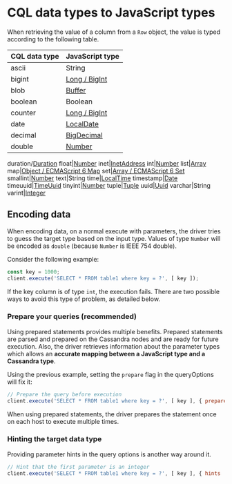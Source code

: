 # CQL data types to JavaScript types

When retrieving the value of a column from a `Row` object, the value is typed according to the following table.

CQL data type|JavaScript type
---|---
ascii|String
bigint|[Long / BigInt](numerical)
blob|[Buffer][buffer]
boolean|Boolean
counter|[Long / BigInt](numerical)
date|[LocalDate](datetime)
decimal|[BigDecimal](numerical)
double|[Number](numerical)
duration/[Duration](/api/module.types/class.Duration/)
float|[Number](numerical)
inet|[InetAddress](/api/module.types/class.InetAddress/)
int|[Number](numerical)
list|[Array](collections)
map|[Object / ECMAScript 6 Map](collections)
set|[Array / ECMAScript 6 Set](collections)
smallint|[Number](numerical)
text|String
time|[LocalTime](datetime)
timestamp|[Date](datetime)
timeuuid|[TimeUuid](uuids)
tinyint|[Number](numerical)
tuple|[Tuple](tuples)
uuid|[Uuid](uuids)
varchar|String
varint|[Integer](numerical)

## Encoding data 

When encoding data, on a normal execute with parameters, the driver tries to guess the target type based on the input
type. Values of type `Number` will be encoded as `double` (because `Number` is IEEE 754 double).

Consider the following example:

```javascript
const key = 1000;
client.execute('SELECT * FROM table1 where key = ?', [ key ]);
```

If the key column is of type `int`, the execution fails. There are two possible ways to avoid this type of problem, as
detailed below.

### Prepare your queries (recommended)

Using prepared statements provides multiple benefits. Prepared statements are parsed and prepared on the Cassandra nodes
and are ready for future execution. Also, the driver retrieves information about the parameter types which allows an
**accurate mapping between a JavaScript type and a Cassandra type**.

Using the previous example, setting the `prepare` flag in the queryOptions will fix it:

```javascript
// Prepare the query before execution 
client.execute('SELECT * FROM table1 where key = ?', [ key ], { prepare : true });
```

When using prepared statements, the driver prepares the statement once on each host to execute multiple times.

### Hinting the target data type

Providing parameter hints in the query options is another way around it.

```javascript
// Hint that the first parameter is an integer 
client.execute('SELECT * FROM table1 where key = ?', [ key ], { hints : ['int'] });
```

[buffer]: https://nodejs.org/api/buffer.html
